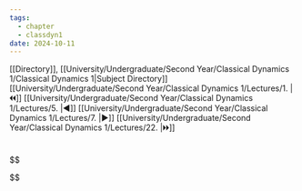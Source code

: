 ```yaml
---
tags:
  - chapter
  - classdyn1
date: 2024-10-11
---
```

[[Directory]], [[University/Undergraduate/Second Year/Classical Dynamics 1/Classical Dynamics 1|Subject Directory]]
[[University/Undergraduate/Second Year/Classical Dynamics 1/Lectures/1. |🞀🞀]] [[University/Undergraduate/Second Year/Classical Dynamics 1/Lectures/5. |◀]] [[University/Undergraduate/Second Year/Classical Dynamics 1/Lectures/7. |▶]] [[University/Undergraduate/Second Year/Classical Dynamics 1/Lectures/22. |🞂🞂]]
# 
## 
### 
$$

$$